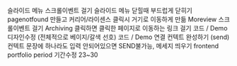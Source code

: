 슬라이드 메뉴 스크롤이벤트 걸기
슬라이드 메뉴 닫힐때 부드럽게 닫히기
pagenotfound 만들고 커리어/라이센스 클릭시 거기로 이동하게 만듦
Moreview 스크롤이벤트 걸기
Archiving 클릭하면 클릭한 페이지로 이동하는 링크 걸기
코드 / Demo 디자인수정 (전체적으로 베이지/갈색 선호)
코드 / Demo 연결
컨텍트 완성하기 (send)
컨텍트 문장에 하나라도 입력 안되어있으면 SEND불가능, 메세지 띄우기
frontend portfolio period 기간수정 23~30
